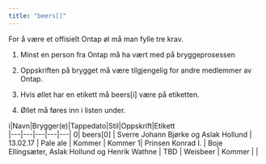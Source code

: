 ```yaml
---
title: "beers[]"
---
```


For å være et offisielt Ontap øl må man fylle tre krav. 


1. Minst en person fra Ontap må ha vært med på bryggeprosessen

2. Oppskriften på brygget må være tilgjengelig for andre medlemmer av Ontap.

3. Hvis øllet har en etikett må beers[i] være på etiketten.

4. Øllet må føres inn i listen under. 


i|Navn|Brygger(e)|Tappedato|Stil|Oppskrift|Etikett  
|---|---|---|---|---|
0| beers[0] | Sverre Johann Bjørke og Aslak Hollund | 13.02.17 | Pale ale | Kommer | Kommer
1| Prinsen Konrad I. | Boje Ellingsæter, Aslak Hollund og Henrik Wathne | TBD | Weisbeer | Kommer | |